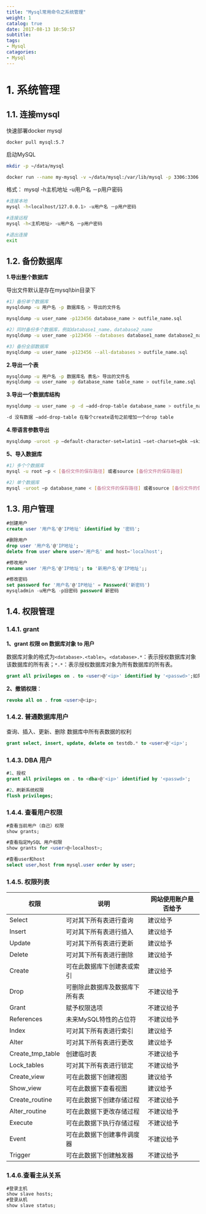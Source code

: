 ```yaml
---
title: "Mysql常用命令之系统管理"
weight: 1
catalog: true
date: 2017-08-13 10:50:57
subtitle:
tags:
- Mysql
catagories:
- Mysql
---
```


# 1. 系统管理

## 1.1. 连接mysql

快速部署docker mysql

```
docker pull mysql:5.7
```

启动MySQL

```bash
mkdir -p ~/data/mysql

docker run --name my-mysql -v ~/data/mysql:/var/lib/mysql -p 3306:3306 -e MYSQL_ROOT_PASSWORD=123456 -d mysql:5.7
```

格式： mysql -h主机地址 -u用户名 －p用户密码

```bash
#连接本地
mysql -h<localhost/127.0.0.1> -u用户名 －p用户密码

#连接远程
mysql -h<主机地址> -u用户名 －p用户密码

#退出连接
exit
```

## 1.2. 备份数据库

**1.导出整个数据库**

导出文件默认是存在mysql\bin目录下

```bash
#1）备份单个数据库
mysqldump -u 用户名 -p 数据库名 > 导出的文件名

mysqldump -u user_name -p123456 database_name > outfile_name.sql

#2）同时备份多个数据库，例如database1_name，database2_name
mysqldump -u user_name -p123456 --databases database1_name database2_name > outfile_name.sql

#3）备份全部数据库
mysqldump -u user_name -p123456 --all-databases > outfile_name.sql
```

**2.导出一个表**

```bash
mysqldump -u 用户名 -p 数据库名 表名> 导出的文件名
mysqldump -u user_name -p database_name table_name > outfile_name.sql
```

**3.导出一个数据库结构**

```bash
mysqldump -u user_name -p -d –add-drop-table database_name > outfile_name.sql

-d 没有数据 –add-drop-table 在每个create语句之前增加一个drop table
```

**4.带语言参数导出**

```bash
mysqldump -uroot -p –default-character-set=latin1 –set-charset=gbk –skip-opt database_name > outfile_name.sql
```

**5、导入数据库**

```bash
#1）多个个数据库
mysql -u root –p < [备份文件的保存路径] 或者source [备份文件的保存路径]

#2）单个数据库
mysql -uroot –p database_name < [备份文件的保存路径] 或者source [备份文件的保存路径]
```

## 1.3. 用户管理

```sql
#创建用户
create user '用户名'@'IP地址' identified by '密码';

#删除用户
drop user '用户名'@'IP地址';
delete from user where user='用户名' and host='localhost';

#修改用户
rename user '用户名'@'IP地址'; to '新用户名'@'IP地址';;

#修改密码
set password for '用户名'@'IP地址' = Password('新密码')
mysqladmin -u用户名 -p旧密码 password 新密码
```

## 1.4. 权限管理

### 1.4.1. grant

**1、grant 权限 on 数据库对象 to 用户**

数据库对象的格式为`<database>.<table>`。`<database>.*`：表示授权数据库对象该数据库的所有表；`*.*`：表示授权数据库对象为所有数据库的所有表。

```sql
grant all privileges on . to <user>@'<ip>' identified by '<passwd>';如果<ip>为'%'表示不限制IP。
```

**2、撤销权限**：

```sql
revoke all on . from <user>@<ip>; 
```

### 1.4.2. 普通数据库用户

查询、插入、更新、删除 数据库中所有表数据的权利

```sql
grant select, insert, update, delete on testdb.* to <user>@'<ip>';
```

### 1.4.3. DBA 用户

```sql
#1、授权
grant all privileges on . to <dba>@'<ip>' identified by '<passwd>';

#2、刷新系统权限
flush privileges;
```

### 1.4.4. 查看用户权限

```sql
#查看当前用户（自己）权限
show grants;

#查看指定MySQL 用户权限
show grants for <user>@<localhost>;

#查看user和host
select user,host from mysql.user order by user;
```

### 1.4.5. 权限列表

| 权限             | 说明                           | 网站使用账户是否给予 |
| ---------------- | ------------------------------ | -------------------- |
| Select           | 可对其下所有表进行查询         | 建议给予             |
| Insert           | 可对其下所有表进行插入         | 建议给予             |
| Update           | 可对其下所有表进行更新         | 建议给予             |
| Delete           | 可对其下所有表进行删除         | 建议给予             |
| Create           | 可在此数据库下创建表或索引     | 建议给予             |
| Drop             | 可删除此数据库及数据库下所有表 | 不建议给予           |
| Grant            | 赋予权限选项                   | 不建议给予           |
| References       | 未来MySQL特性的占位符          | 不建议给予           |
| Index            | 可对其下所有表进行索引         | 建议给予             |
| Alter            | 可对其下所有表进行更改         | 建议给予             |
| Create_tmp_table | 创建临时表                     | 不建议给予           |
| Lock_tables      | 可对其下所有表进行锁定         | 不建议给予           |
| Create_view      | 可在此数据下创建视图           | 建议给予             |
| Show_view        | 可在此数据下查看视图           | 建议给予             |
| Create_routine   | 可在此数据下创建存储过程       | 不建议给予           |
| Alter_routine    | 可在此数据下更改存储过程       | 不建议给予           |
| Execute          | 可在此数据下执行存储过程       | 不建议给予           |
| Event            | 可在此数据下创建事件调度器     | 不建议给予           |
| Trigger          | 可在此数据下创建触发器         | 不建议给予           |

### 1.4.6.查看主从关系

```sql
#登录主机
show slave hosts;
#登录从机
show slave status;
```
